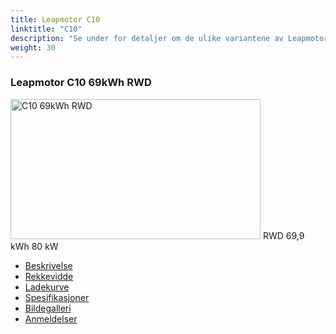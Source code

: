```yaml
---
title: Leapmotor C10
linktitle: "C10"
description: "Se under for detaljer om de ulike variantene av Leapmotor C10"
weight: 30
---
```

<!-- markdownlint-disable MD033 -->
<!-- markdownlint-disable MD010 -->
<div class="container p-3 mb-4 bg-body-tertiary rounded border">
<h3>Leapmotor C10 69kWh RWD</h3>
	<div class="row">
		<div class="col col-12 col-md-6">
			<a href="c10_69kwh_rwd/"><img src="https://media.evkx.net/multimedia/models/leapmotor/c10/c10_69kwh_rwd/main_1_xst.jpg" class="img-fluid" width="400px" height="224px" alt="C10 69kWh RWD" ></a>
<i class="bi bi-record2-fill"></i> RWD <i class="bi bi-battery-full"></i> 69,9 kWh <i class="bi bi-ev-station"></i> 80 kW 
		</div>
		<div class="col col-12 col-md-6">
			<ul class="list-group list-group-flush">
				<li class="list-group-item list-group-item-action"><a href="c10_69kwh_rwd/" class="text-decoration-none text-black"><i class="bi-car-front"></i> Beskrivelse</a></li>
				<li class="list-group-item list-group-item-action"><a href="c10_69kwh_rwd/rangeandconsumption/" class="text-decoration-none text-black" ><i class="bi-file-earmark-bar-graph"></i> Rekkevidde</a></li>
				<li class="list-group-item list-group-item-action"><a href="c10_69kwh_rwd/chargingcurve/" class="text-decoration-none text-black" ><i class="bi-battery-charging"></i> Ladekurve</a></li>
				<li class="list-group-item list-group-item-action"><a href="c10_69kwh_rwd/specifications/" class="text-decoration-none text-black" ><i class="bi-layout-text-sidebar-reverse"></i> Spesifikasjoner</a></li>
				<li class="list-group-item list-group-item-action"><a href="c10_69kwh_rwd/gallery/" class="text-decoration-none text-black" ><i class="bi-images"></i> Bildegalleri</a></li>
				<li class="list-group-item list-group-item-action"><a href="c10_69kwh_rwd/reviews/" class="text-decoration-none text-black" ><i class="bi-person-video2"></i> Anmeldelser</a></li>
			</ul>
		</div>
	</div>
</div>

